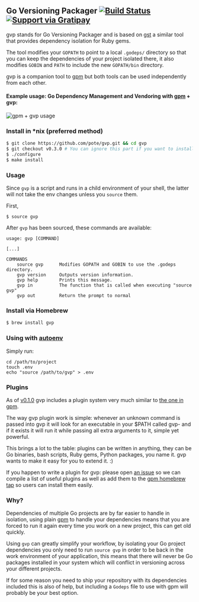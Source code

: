 ## Go Versioning Packager [![Build Status](https://travis-ci.org/pote/gvp.png?branch=master)](https://travis-ci.org/pote/gvp) [![Support via Gratipay](https://cdn.rawgit.com/gratipay/gratipay-badge/2.3.0/dist/gratipay.svg)](https://gratipay.com/pote/)

gvp stands for Go Versioning Packager and is based on [gst][gst] a similar tool that provides dependency isolation for Ruby gems.

The tool modifies your `GOPATH` to point to a local `.godeps/` directory so that you can keep the dependencies of your project isolated there, it also modifies `GOBIN` and `PATH` to include the new `GOPATH/bin` directory.

gvp is a companion tool to [gpm][gpm] but both tools can be used independently from each other.

#### Example usage: Go Dependency Management and Vendoring with [gpm][gpm] + gvp:

![gpm + gvp usage](https://raw.github.com/pote/gpm/master/gpm_install.gif)


### Install in *nix (preferred method)

```bash
$ git clone https://github.com/pote/gvp.git && cd gvp
$ git checkout v0.3.0 # You can ignore this part if you want to install HEAD.
$ ./configure
$ make install
```

### Usage

Since `gvp` is a script and runs in a child environment of your shell, the latter will not take the env changes unless you `source` them.

First,
```shell
$ source gvp
```

After `gvp` has been sourced, these commands are available:
```shell
usage: gvp [COMMAND]

[...]

COMMANDS
    source gvp      Modifies GOPATH and GOBIN to use the .godeps directory.
    gvp version     Outputs version information.
    gvp help        Prints this message.
    gvp in          The function that is called when executing "source gvp"
    gvp out         Return the prompt to normal
```

### Install via Homebrew

```bash
$ brew install gvp
```

### Using with [autoenv][autoenv]

Simply run:
```
cd /path/to/project
touch .env
echo "source /path/to/gvp" > .env
```

### Plugins

As of [v0.1.0][v0.1.0] gvp includes a plugin system very much similar to [the one in gpm][gpm-plugins].

The way gvp plugin work is simple: whenever an unknown command is passed into gvp it will look for an executable in your $PATH called gvp-<command> and if it exists it will run it while passing all extra arguments to it, simple yet powerful.

This brings a lot to the table: plugins can be written in anything, they can be Go binaries, bash scripts, Ruby gems, Python packages, you name it. gvp wants to make it easy for you to extend it. :)

If you happen to write a plugin for gvp: please open [an issue][issues] so we can compile a list of useful plugins as well as add them to the [gpm homebrew tap](https://github.com/pote/homebrew-gpm_plugins) so users can install them easily.

### Why?

Dependencies of multiple Go projects are by far easier to handle in isolation, using plain [gpm][gpm]
to handle your dependencies means that you are forced to run it again every time you work on a new project, this can get old
quickly.

Using `gvp` can greatly simplify your workflow, by isolating your Go project dependencies you only need to run `source gvp`
in order to be back in the work environment of your application, this means that there will never be Go packages installed in
your system which will conflict in versioning across your different projects.

If for some reason you need to ship your repository with its dependencies included this is also of help, but including a
`Godeps` file to use with gpm will probably be your best option.

[autoenv]: https://github.com/kennethreitz/autoenv
[v0.1.0]: https://github.com/pote/gvp/releases/tag/v0.1.0
[gpm]: https://github.com/pote/gpm
[gpm-plugins]: https://github.com/pote/gpm#plugins
[gst]: https://github.com/tonchis/gst
[issues]: https://github.com/pote/gvp/issues
